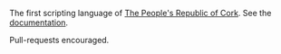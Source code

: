 The first scripting language of [The People's Republic of Cork](http://en.wikipedia.org/wiki/Cork_(city)). 
See the [documentation](http://adam-lynch.github.io/ked/).

Pull-requests encouraged.